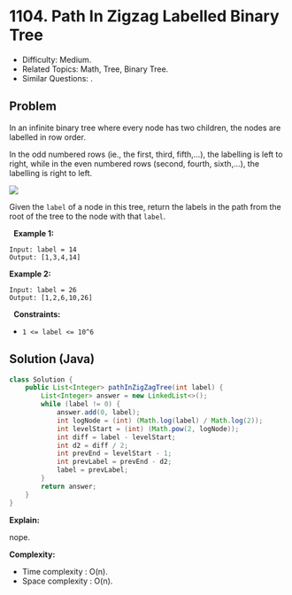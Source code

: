 # 1104. Path In Zigzag Labelled Binary Tree

- Difficulty: Medium.
- Related Topics: Math, Tree, Binary Tree.
- Similar Questions: .

## Problem

In an infinite binary tree where every node has two children, the nodes are labelled in row order.

In the odd numbered rows (ie., the first, third, fifth,...), the labelling is left to right, while in the even numbered rows (second, fourth, sixth,...), the labelling is right to left.


![](https://assets.leetcode.com/uploads/2019/06/24/tree.png)


Given the ```label``` of a node in this tree, return the labels in the path from the root of the tree to the node with that ```label```.

 
**Example 1:**

```
Input: label = 14
Output: [1,3,4,14]
```

**Example 2:**

```
Input: label = 26
Output: [1,2,6,10,26]
```

 
**Constraints:**


	
- ```1 <= label <= 10^6```



## Solution (Java)

```java
class Solution {
    public List<Integer> pathInZigZagTree(int label) {
        List<Integer> answer = new LinkedList<>();
        while (label != 0) {
            answer.add(0, label);
            int logNode = (int) (Math.log(label) / Math.log(2));
            int levelStart = (int) (Math.pow(2, logNode));
            int diff = label - levelStart;
            int d2 = diff / 2;
            int prevEnd = levelStart - 1;
            int prevLabel = prevEnd - d2;
            label = prevLabel;
        }
        return answer;
    }
}
```

**Explain:**

nope.

**Complexity:**

* Time complexity : O(n).
* Space complexity : O(n).
